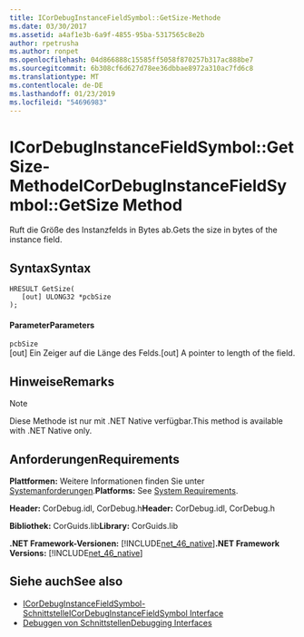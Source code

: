 ```yaml
---
title: ICorDebugInstanceFieldSymbol::GetSize-Methode
ms.date: 03/30/2017
ms.assetid: a4af1e3b-6a9f-4855-95ba-5317565c8e2b
author: rpetrusha
ms.author: ronpet
ms.openlocfilehash: 04d866888c15585ff5058f870257b317ac888be7
ms.sourcegitcommit: 6b308cf6d627d78ee36dbbae8972a310ac7fd6c8
ms.translationtype: MT
ms.contentlocale: de-DE
ms.lasthandoff: 01/23/2019
ms.locfileid: "54696983"
---
```

# <a name="icordebuginstancefieldsymbolgetsize-method"></a><span data-ttu-id="69cc6-102">ICorDebugInstanceFieldSymbol::GetSize-Methode</span><span class="sxs-lookup"><span data-stu-id="69cc6-102">ICorDebugInstanceFieldSymbol::GetSize Method</span></span>
<span data-ttu-id="69cc6-103">Ruft die Größe des Instanzfelds in Bytes ab.</span><span class="sxs-lookup"><span data-stu-id="69cc6-103">Gets the size in bytes of the instance field.</span></span>  
  
## <a name="syntax"></a><span data-ttu-id="69cc6-104">Syntax</span><span class="sxs-lookup"><span data-stu-id="69cc6-104">Syntax</span></span>  
  
```  
HRESULT GetSize(  
   [out] ULONG32 *pcbSize  
);  
```  
  
#### <a name="parameters"></a><span data-ttu-id="69cc6-105">Parameter</span><span class="sxs-lookup"><span data-stu-id="69cc6-105">Parameters</span></span>  
 `pcbSize`  
 <span data-ttu-id="69cc6-106">[out] Ein Zeiger auf die Länge des Felds.</span><span class="sxs-lookup"><span data-stu-id="69cc6-106">[out] A pointer to length of the field.</span></span>  
  
## <a name="remarks"></a><span data-ttu-id="69cc6-107">Hinweise</span><span class="sxs-lookup"><span data-stu-id="69cc6-107">Remarks</span></span>  
  
> [!NOTE]
>  <span data-ttu-id="69cc6-108">Diese Methode ist nur mit .NET Native verfügbar.</span><span class="sxs-lookup"><span data-stu-id="69cc6-108">This method is available with .NET Native only.</span></span>  
  
## <a name="requirements"></a><span data-ttu-id="69cc6-109">Anforderungen</span><span class="sxs-lookup"><span data-stu-id="69cc6-109">Requirements</span></span>  
 <span data-ttu-id="69cc6-110">**Plattformen:** Weitere Informationen finden Sie unter [Systemanforderungen](../../../../docs/framework/get-started/system-requirements.md).</span><span class="sxs-lookup"><span data-stu-id="69cc6-110">**Platforms:** See [System Requirements](../../../../docs/framework/get-started/system-requirements.md).</span></span>  
  
 <span data-ttu-id="69cc6-111">**Header:** CorDebug.idl, CorDebug.h</span><span class="sxs-lookup"><span data-stu-id="69cc6-111">**Header:** CorDebug.idl, CorDebug.h</span></span>  
  
 <span data-ttu-id="69cc6-112">**Bibliothek:** CorGuids.lib</span><span class="sxs-lookup"><span data-stu-id="69cc6-112">**Library:** CorGuids.lib</span></span>  
  
 <span data-ttu-id="69cc6-113">**.NET Framework-Versionen:** [!INCLUDE[net_46_native](../../../../includes/net-46-native-md.md)]</span><span class="sxs-lookup"><span data-stu-id="69cc6-113">**.NET Framework Versions:** [!INCLUDE[net_46_native](../../../../includes/net-46-native-md.md)]</span></span>  
  
## <a name="see-also"></a><span data-ttu-id="69cc6-114">Siehe auch</span><span class="sxs-lookup"><span data-stu-id="69cc6-114">See also</span></span>
- [<span data-ttu-id="69cc6-115">ICorDebugInstanceFieldSymbol-Schnittstelle</span><span class="sxs-lookup"><span data-stu-id="69cc6-115">ICorDebugInstanceFieldSymbol Interface</span></span>](../../../../docs/framework/unmanaged-api/debugging/icordebuginstancefieldsymbol-interface.md)
- [<span data-ttu-id="69cc6-116">Debuggen von Schnittstellen</span><span class="sxs-lookup"><span data-stu-id="69cc6-116">Debugging Interfaces</span></span>](../../../../docs/framework/unmanaged-api/debugging/debugging-interfaces.md)

